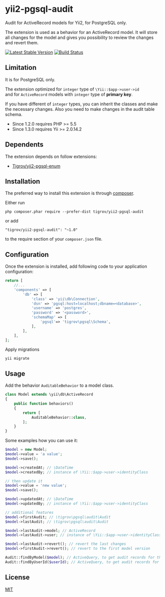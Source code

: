 yii2-pgsql-audit
==============

Audit for ActiveRecord models for Yii2, for PostgreSQL only.

The extension is used as a behavior for an ActiveRecord model. It will store all changes for the model and gives you possibility to review the changes and revert them. 

[![Latest Stable Version](https://poser.pugx.org/Tigrov/yii2-pgsql-audit/v/stable)](https://packagist.org/packages/Tigrov/yii2-pgsql-audit)
[![Build Status](https://travis-ci.org/Tigrov/yii2-pgsql-audit.svg?branch=master)](https://travis-ci.org/Tigrov/yii2-pgsql-audit)

Limitation
------------

It is for PostgreSQL only.

The extension optimized for `integer` type of `\Yii::$app->user->id`  
and for `ActiveRecord` models with `integer` type of **primary key**.

If you have different of `integer` types, you can inherit the classes and make the necessary changes. Also you need to make changes in the audit table schema.

* Since 1.2.0 requires PHP >= 5.5
* Since 1.3.0 requires Yii >= 2.0.14.2

Dependents
----------

The extension depends on follow extensions:
* [Tigrov/yii2-pgsql-enum](https://github.com/Tigrov/yii2-pgsql-enum)

Installation
------------

The preferred way to install this extension is through [composer](http://getcomposer.org/download/).

Either run

```
php composer.phar require --prefer-dist tigrov/yii2-pgsql-audit
```

or add

```
"tigrov/yii2-pgsql-audit": "~1.0"
```

to the require section of your `composer.json` file.

 
Configuration
-------------
Once the extension is installed, add following code to your application configuration:

```php
return [
    //...
    'components' => [
        'db' => [
            'class' => 'yii\db\Connection',
            'dsn' => 'pgsql:host=localhost;dbname=<database>',
            'username' => 'postgres',
            'password' => '<password>',
            'schemaMap' => [
                'pgsql'=> 'tigrov\pgsql\Schema',
            ],
        ],
    ],
];
```

Apply migrations
```
yii migrate
```
	
Usage
-----

Add the behavior `AuditableBehavior` to a model class.
```php
class Model extends \yii\db\ActiveRecord
{
    public function behaviors()
    {
        return [
            AuditableBehavior::class,
        ];
    }
}
```

Some examples how you can use it:
```php
$model = new Model;
$model->value = 'a value';
$model->save();

$model->createdAt; // \DateTime
$model->createdBy; // instance of \Yii::$app->user->identityClass

// then update it
$model->value = 'new value';
$model->save();

$model->updatedAt; // \DateTime
$model->updatedBy; // instance of \Yii::$app->user->identityClass

// additional features
$model->firstAudit; // \tigrov\pgsql\audit\Audit
$model->lastAudit; // \tigrov\pgsql\audit\Audit

$model->lastAudit->model; // ActiveRecord
$model->lastAudit->user; // instance of \Yii::$app->user->identityClass

$model->lastAudit->revert(); // revert the last changes
$model->firstAudit->revert(); // revert to the first model version

Audit::findByModel($model); // ActiveQuery, to get audit records for the model
Audit::findByUserId($userId); // ActiveQuery, to get audit records for a user
```

License
-------

[MIT](LICENSE)
